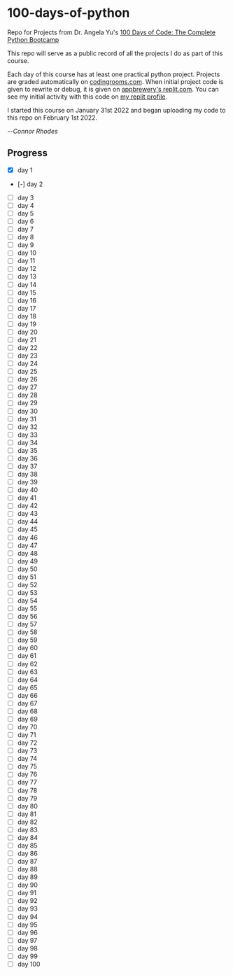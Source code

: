 # 100-days-of-python
Repo for Projects from Dr. Angela Yu's [100 Days of Code: The Complete Python Bootcamp](https://www.udemy.com/course/100-days-of-code/)

This repo will serve as a public record of all the projects I do as part of this course.

Each day of this course has at least one practical python project. Projects are graded automatically on [codingrooms.com](https://www.codingrooms.com/). When initial project code is given to rewrite or debug, it is given on [appbrewery's replit.com](https://replit.com/@appbrewery/). You can see my initial activity with this code on [my replit profile](https://replit.com/@0xConnorRhodes).

I started this course on January 31st 2022 and began uploading my code to this repo on February 1st 2022.

--*Connor Rhodes*

## Progress

- [x] day 1
- [-] day 2
- [ ] day 3
- [ ] day 4
- [ ] day 5
- [ ] day 6
- [ ] day 7
- [ ] day 8
- [ ] day 9
- [ ] day 10
- [ ] day 11
- [ ] day 12
- [ ] day 13
- [ ] day 14
- [ ] day 15
- [ ] day 16
- [ ] day 17
- [ ] day 18
- [ ] day 19
- [ ] day 20
- [ ] day 21
- [ ] day 22
- [ ] day 23
- [ ] day 24
- [ ] day 25
- [ ] day 26
- [ ] day 27
- [ ] day 28
- [ ] day 29
- [ ] day 30
- [ ] day 31
- [ ] day 32
- [ ] day 33
- [ ] day 34
- [ ] day 35
- [ ] day 36
- [ ] day 37
- [ ] day 38
- [ ] day 39
- [ ] day 40
- [ ] day 41
- [ ] day 42
- [ ] day 43
- [ ] day 44
- [ ] day 45
- [ ] day 46
- [ ] day 47
- [ ] day 48
- [ ] day 49
- [ ] day 50
- [ ] day 51
- [ ] day 52
- [ ] day 53
- [ ] day 54
- [ ] day 55
- [ ] day 56
- [ ] day 57
- [ ] day 58
- [ ] day 59
- [ ] day 60
- [ ] day 61
- [ ] day 62
- [ ] day 63
- [ ] day 64
- [ ] day 65
- [ ] day 66
- [ ] day 67
- [ ] day 68
- [ ] day 69
- [ ] day 70
- [ ] day 71
- [ ] day 72
- [ ] day 73
- [ ] day 74
- [ ] day 75
- [ ] day 76
- [ ] day 77
- [ ] day 78
- [ ] day 79
- [ ] day 80
- [ ] day 81
- [ ] day 82
- [ ] day 83
- [ ] day 84
- [ ] day 85
- [ ] day 86
- [ ] day 87
- [ ] day 88
- [ ] day 89
- [ ] day 90
- [ ] day 91
- [ ] day 92
- [ ] day 93
- [ ] day 94
- [ ] day 95
- [ ] day 96
- [ ] day 97
- [ ] day 98
- [ ] day 99
- [ ] day 100

